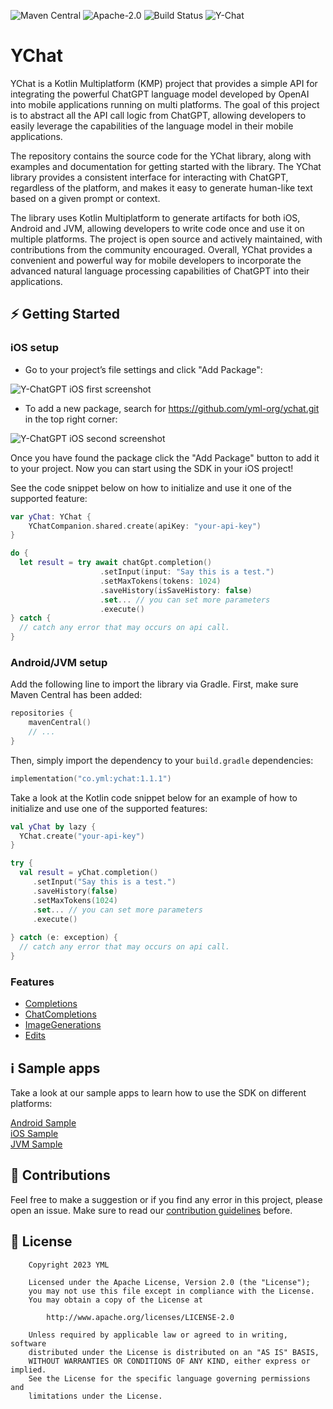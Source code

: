 ![Maven Central](https://img.shields.io/maven-central/v/co.yml/ychat)
![Apache-2.0](https://img.shields.io/badge/license-Apache-blue)
![Build Status](https://github.com/yml-org/ychat/actions/workflows/test.yml/badge.svg?branch=main)
![Y-Chat](https://github.com/yml-org/ychat/raw/main/art/logo.png)

# YChat

YChat is a Kotlin Multiplatform (KMP) project that provides a simple API for integrating the powerful ChatGPT language model developed by OpenAI into mobile applications running on multi platforms. The goal of this project is to abstract all the API call logic from ChatGPT, allowing developers to easily leverage the capabilities of the language model in their mobile applications.

The repository contains the source code for the YChat library, along with examples and documentation for getting started with the library. The YChat library provides a consistent interface for interacting with ChatGPT, regardless of the platform, and makes it easy to generate human-like text based on a given prompt or context.

The library uses Kotlin Multiplatform to generate artifacts for both iOS, Android and JVM, allowing developers to write code once and use it on multiple platforms. The project is open source and actively maintained, with contributions from the community encouraged. Overall, YChat provides a convenient and powerful way for mobile developers to incorporate the advanced natural language processing capabilities of ChatGPT into their applications.

## ⚡️ Getting Started

### iOS setup

- Go to your project’s file settings and click "Add Package":

![Y-ChatGPT iOS first screenshot](https://github.com/yml-org/ychat/raw/main/art/ios-1.png)

- To add a new package, search for https://github.com/yml-org/ychat.git in the top right corner:

![Y-ChatGPT iOS second screenshot](https://github.com/yml-org/ychat/raw/main/art/ios-2.png)

Once you have found the package click the "Add Package" button to add it to your project. Now you can start using the SDK in your iOS project!

See the code snippet below on how to initialize and use it one of the supported feature:

```swift
var yChat: YChat {
    YChatCompanion.shared.create(apiKey: "your-api-key") 
}

do {
  let result = try await chatGpt.completion()
                    .setInput(input: "Say this is a test.")
                    .setMaxTokens(tokens: 1024)
                    .saveHistory(isSaveHistory: false)
                    .set... // you can set more parameters
                    .execute()
} catch {
  // catch any error that may occurs on api call.  
}
```

### Android/JVM setup

Add the following line to import the library via Gradle. First, make sure Maven Central has been added:


```kotlin
repositories {
    mavenCentral()
    // ...
}
```

Then, simply import the dependency to your `build.gradle` dependencies:

```kotlin
implementation("co.yml:ychat:1.1.1")
```

Take a look at the Kotlin code snippet below for an example of how to initialize and use one of the supported features:


```kotlin
val yChat by lazy {
  YChat.create("your-api-key")
}

try {
  val result = yChat.completion()
     .setInput("Say this is a test.")
     .saveHistory(false)
     .setMaxTokens(1024)
     .set... // you can set more parameters
     .execute()
  
} catch (e: exception) {
  // catch any error that may occurs on api call.  
}
```

### Features

- [Completions](guides/Features.md#completion)
- [ChatCompletions](guides/Features.md#chatcompletions)
- [ImageGenerations](guides/Features.md#imagegenerations)
- [Edits](guides/Features.md#edits)

## ℹ️ Sample apps

Take a look at our sample apps to learn how to use the SDK on different platforms:

[Android Sample](https://github.com/yml-org/ychat/tree/main/sample/android)
<br />
[iOS Sample](https://github.com/yml-org/ychat/tree/main/sample/ios)
<br />
[JVM Sample](https://github.com/yml-org/ychat/tree/main/sample/jvm)

## 🤝 Contributions

Feel free to make a suggestion or if you find any error in this project, please open an issue. Make sure to read our [contribution guidelines](https://github.com/yml-org/ychat/blob/main/CONTRIBUTING.md) before.

## 📄 License

```
    Copyright 2023 YML

    Licensed under the Apache License, Version 2.0 (the "License");
    you may not use this file except in compliance with the License.
    You may obtain a copy of the License at

        http://www.apache.org/licenses/LICENSE-2.0

    Unless required by applicable law or agreed to in writing, software
    distributed under the License is distributed on an "AS IS" BASIS,
    WITHOUT WARRANTIES OR CONDITIONS OF ANY KIND, either express or implied.
    See the License for the specific language governing permissions and
    limitations under the License.
```
